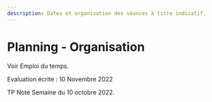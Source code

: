```yaml
---
description: Dates et organisation des séances à titre indicatif.
---
```


# Planning - Organisation

Voir Emploi du temps.

Evaluation écrite : 10 Novembre 2022

TP Noté Semaine du 10 octobre 2022.



